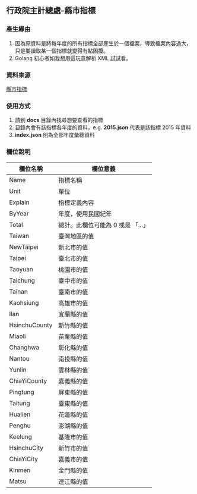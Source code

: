 ## 行政院主計總處-縣市指標

### 產生緣由
1. 因為原資料是將每年度的所有指標全部產生於一個檔案，導致檔案內容過大，只是要讀取某一個指標就變得有點困擾。
2. Golang 初心者如我想用這玩意解析 XML 試試看。

### 資料來源
[縣市指標](https://data.gov.tw/dataset/10935)

### 使用方式
1. 請到 __docs__ 目錄內找尋想要查看的指標
2. 目錄內會有該指標各年度的資料，e.g. __2015.json__ 代表是該指標 2015 年資料
3. __index.json__ 則為全部年度彙總資料

### 欄位說明
| 欄位名稱 | 欄位意義 |
| ---- | ---- | 
| Name | 指標名稱 |
| Unit | 單位 |
| Explain | 指標定義內容 |
| ByYear | 年度，使用民國紀年 |
| Total | 總計。此欄位可能為 0 或是 「...」|
| Taiwan | 臺灣地區的值 |
| NewTaipei | 新北市的值 |
| Taipei | 臺北市的值 | 
| Taoyuan | 桃園市的值 |
| Taichung | 臺中市的值 |
| Tainan | 臺南市的值 | 
| Kaohsiung | 高雄市的值 | 
| Ilan | 宜蘭縣的值 |
| HsinchuCounty | 新竹縣的值 |
| Miaoli | 苗栗縣的值 |
| Changhwa | 彰化縣的值 |
| Nantou | 南投縣的值 |
| Yunlin | 雲林縣的值 |
| ChiaYiCounty | 嘉義縣的值 |
| Pingtung | 屏東縣的值 |
| Taitung | 臺東縣的值 | 
| Hualien | 花蓮縣的值 | 
| Penghu | 澎湖縣的值 | 
| Keelung | 基隆市的值 | 
| HsinchuCity | 新竹市的值 | 
| ChiaYiCity | 嘉義市的值 | 
| Kinmen | 金門縣的值 | 
| Matsu | 連江縣的值 | 